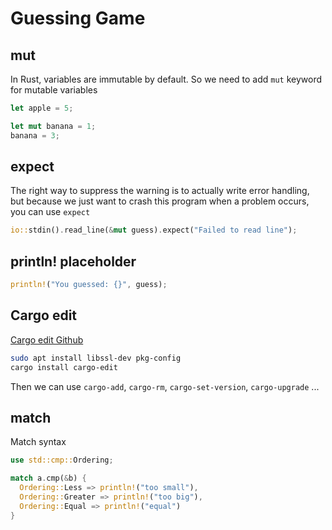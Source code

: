 # Guessing Game

## mut

In Rust, variables are immutable by default. So we need to add `mut` keyword for mutable variables

```rust
let apple = 5;

let mut banana = 1;
banana = 3;
```

## expect

The right way to suppress the warning is to actually write error handling, but because we just want to crash this program when a problem occurs, you can use `expect`

```rust
io::stdin().read_line(&mut guess).expect("Failed to read line");
```

## println! placeholder

```rust
println!("You guessed: {}", guess);
```

## Cargo edit

[Cargo edit Github](https://github.com/killercup/cargo-edit)

```bash
sudo apt install libssl-dev pkg-config
cargo install cargo-edit
```

Then we can use `cargo-add`, `cargo-rm`, `cargo-set-version`, `cargo-upgrade` ...

## match

Match syntax

```rust
use std::cmp::Ordering;

match a.cmp(&b) {
  Ordering::Less => println!("too small"),
  Ordering::Greater => println!("too big"),
  Ordering::Equal => println!("equal")
}

```
